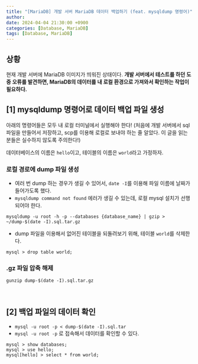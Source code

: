 ```yaml
---
title: "[MariaDB] 개발 서버 MariaDB 데이터 백업하기 (feat. mysqldump 명령어)"
author: 
date: 2024-04-04 21:30:00 +0900
categories: [Database, MariaDB]
tags: [Database, MariaDB]
---
```


## **상황**

현재 개발 서버에 MariaDB 이미지가 띄워진 상태이다. **개발 서버에서 테스트를 하던 도중 오류를 발견하면, MariaDB의 데이터를 내 로컬 환경으로 가져와서 확인하는 작업이 필요하다.**

## **[1] mysqldump 명령어로 데이터 백업 파일 생성**

아래의 명령어들은 모두 내 로컬 터미널에서 실행해야 한다! (처음에 개발 서버에서 sql 파일을 만들어서 저장하고, scp를 이용해 로컬로 보내야 하는 줄 알았다. 이 글을 읽는 분들은 실수하지 않도록 주의한다!)

데이터베이스의 이름은 `hello`이고, 테이블의 이름은 `world`라고 가정하자.

### **로컬 경로에 dump 파일 생성**

- 여러 번 dump 하는 경우가 생길 수 있어서, `date -I`를 이용해 파일 이름에 날짜가 들어가도록 했다.
- `mysqldump command not found` 에러가 생길 수 있는데, 로컬 mysql 설치가 선행되어야 한다.
```shell
mysqldump -u root -h -p --databases {database_name} | gzip > ~/dump-$(date -I).sql.tar.gz
```

- dump 파일을 이용해서 없어진 테이블을 되돌려보기 위해, 테이블 `world`를 삭제한다. 
```shell
mysql > drop table world;
```

### **.gz 파일 압축 해제**

```shell
gunzip dump-$(date -I).sql.tar.gz
```

<br>

## **[2] 백업 파일의 데이터 확인**

- `mysql -u root -p < dump-$(date -I).sql.tar`
- `mysql -u root -p` 로 접속해서 데이터를 확인할 수 있다.
```shell
mysql > show databases;
mysql > use hello;
mysql[hello] > select * from world;
```

<br>

<script src="https://utteranc.es/client.js"
        repo="RumosZin/rumoszin.github.io"
        issue-term="pathname"
        theme="github-light"
        crossorigin="anonymous"
        async>
</script>